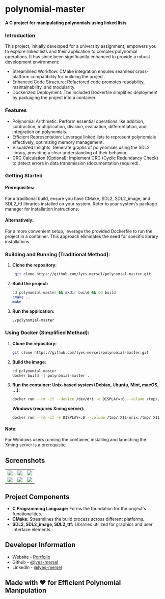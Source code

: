 # polynomial-master

**A C project for manipulating polynomials using linked lists**

### Introduction
This project, initially developed for a university assignment, empowers you to explore linked lists and their application to complex polynomial operations. It has since been significantly enhanced to provide a robust development environment:
- Streamlined Workflow: CMake integration ensures seamless cross-platform compatibility for building the project.
- Enhanced Code Structure: Refactored code promotes readability, maintainability, and modularity.
- Dockerized Deployment: The included Dockerfile simplifies deployment by packaging the project into a container.


### Features
- Polynomial Arithmetic: Perform essential operations like addition, subtraction, multiplication, division, evaluation, differentiation, and integration on polynomials.
- Efficient Representation: Leverage linked lists to represent polynomials effectively, optimizing memory management.
- Visualized Insights: Generate graphs of polynomials using the SDL2 library, providing a clear understanding of their behavior.
- CRC Calculation (Optional): Implement CRC (Cyclic Redundancy Check) to detect errors in data transmission (documentation required).


### Getting Started
#### Prerequisites:
For a traditional build, ensure you have CMake, SDL2, SDL2_image, and SDL2_ttf libraries installed on your system. Refer to your system's package manager for installation instructions.

#### Alternatively:
For a more convenient setup, leverage the provided Dockerfile to run the project in a container. This approach eliminates the need for specific library installations.

### Building and Running (Traditional Method):
1. **Clone the repository:**
   ```bash
    git clone https://github.com/lyes-mersel/polynomial-master.git
    ```
2. **Build the project:**
    ```bash
    cd polynomial-master && mkdir build && cd build
    cmake ..
    make
    ```
3. **Run the application:**
    ```bash
    ./polynomial-master
    ```

### Using Docker (Simplified Method):
1. **Clone the repository:**
    ```bash
    git clone https://github.com/lyes-mersel/polynomial-master.git
    ```
2. **Build the image:**
    ```bash
    cd polynomial-master
    docker build -t polynomial-master .
    ```
3. **Run the container:**
    **Unix-based system (Debian, Ubuntu, Mint, macOS, ...):**
    ```bash
    docker run --rm -it --device /dev/dri -e DISPLAY=:0 --volume /tmp/.X11-unix:/tmp/.X11-unix polynomial-master
    ```
    **Windows (requires Xming server):**
    ```bash
    docker run --rm -it -e DISPLAY=:0 --volume /tmp/.X11-unix:/tmp/.X11-unix poly
    ```

#### Note:
For Windows users running the container, installing and launching the Xming server is a prerequisite.


## Screenshots
|  |  |  |
| -------| ------- | ------- |
| ![](./screenshots/1.png) | ![](./screenshots/2.png) | ![](./screenshots/3.png) |
| ![](./screenshots/4.png) | ![](./screenshots/5.png) | ![](./screenshots/6.png) |


## Project Components
- **C Programming Language:** Forms the foundation for the project's functionalities.
- **CMake:** Streamlines the build process across different platforms.
- **SDL2, SDL2_image, SDL2_ttf:** Libraries utilized for graphics and user interface elements.


## Developer Information
- Website - [Portfolio](https://lyes-mersel.netlify.app)
- Github - [@lyes-mersel](https://github.com/lyes-mersel)
- LinkedIn - [@lyes-mersel](https://www.linkedin.com/in/lyes-mersel/)


## Made with ❤️ for Efficient Polynomial Manipulation